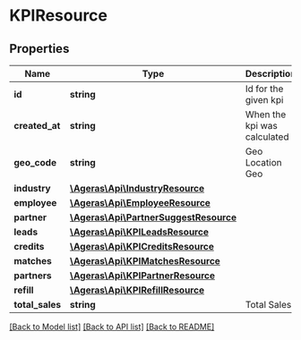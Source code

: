 # KPIResource

## Properties
Name | Type | Description | Notes
------------ | ------------- | ------------- | -------------
**id** | **string** | Id for the given kpi | [optional] 
**created_at** | **string** | When the kpi was calculated | [optional] 
**geo_code** | **string** | Geo Location Geo | [optional] 
**industry** | [**\Ageras\Api\IndustryResource**](IndustryResource.md) |  | [optional] 
**employee** | [**\Ageras\Api\EmployeeResource**](EmployeeResource.md) |  | [optional] 
**partner** | [**\Ageras\Api\PartnerSuggestResource**](PartnerSuggestResource.md) |  | [optional] 
**leads** | [**\Ageras\Api\KPILeadsResource**](KPILeadsResource.md) |  | [optional] 
**credits** | [**\Ageras\Api\KPICreditsResource**](KPICreditsResource.md) |  | [optional] 
**matches** | [**\Ageras\Api\KPIMatchesResource**](KPIMatchesResource.md) |  | [optional] 
**partners** | [**\Ageras\Api\KPIPartnerResource**](KPIPartnerResource.md) |  | [optional] 
**refill** | [**\Ageras\Api\KPIRefillResource**](KPIRefillResource.md) |  | [optional] 
**total_sales** | **string** | Total Sales | [optional] 

[[Back to Model list]](../README.md#documentation-for-models) [[Back to API list]](../README.md#documentation-for-api-endpoints) [[Back to README]](../README.md)


